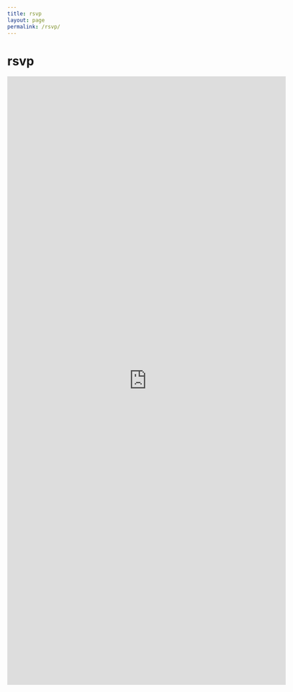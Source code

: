 ```yaml
---
title: rsvp
layout: page
permalink: /rsvp/
---
```

<h1> rsvp </h1>
<iframe name="redirect" style="display:none;"></iframe>
<form id="rsvp-form" action="https://docs.google.com/forms/u/0/d/e/1FAIpQLScqvqgEScOPdPIzU9tcuqQW2vE5z_70xHbqrzEf-1G5ZqAm8Q/formResponse"
  method="post" target="redirect" onsubmit="markFormAsSubmitted();">
  <iframe src="https://docs.google.com/forms/d/e/1FAIpQLScqvqgEScOPdPIzU9tcuqQW2vE5z_70xHbqrzEf-1G5ZqAm8Q/viewform?embedded=true" width="640" height="1400" frameborder="0" marginheight="0" marginwidth="0">Loading…</iframe>
